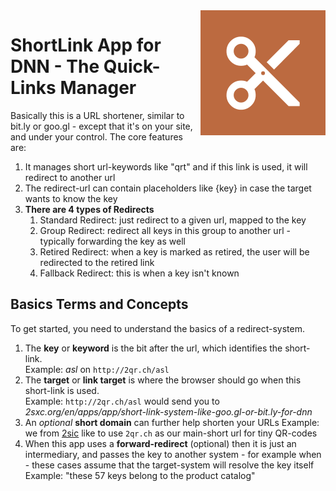 <img align="right" src="app-icon.png" width="200px">

# ShortLink App for DNN - The Quick-Links Manager
Basically this is a URL shortener, similar to bit.ly or goo.gl - except that it's on your site, and under your control. The core features are:
    
1. It manages short url-keywords like "qrt" and if this link is used, it will redirect to another url
1. The redirect-url can contain placeholders like {key} in case the target wants to know the key
1. **There are 4 types of Redirects**
    1. Standard Redirect: just redirect to a given url, mapped to the key
    1. Group Redirect: redirect all keys in this group to another url - typically forwarding the key as well
    1. Retired Redirect: when a key is marked as retired, the user will be redirected to the retired link
    1. Fallback Redirect: this is when a key isn't known

## Basics Terms and Concepts

To get started, you need to understand the basics of a redirect-system.

1.  The **key** or **keyword** is the bit after the url, which identifies the short-link.  
    Example: _asl_ on `http://2qr.ch/asl`
2.  The **target** or **link target** is where the browser should go when this short-link is used.  
    Example: `http://2qr.ch/asl` would send you to _2sxc.org/en/apps/app/short-link-system-like-goo.gl-or-bit.ly-for-dnn_
3.  An _optional_ **short domain** can further help shorten your URLs 
Example: we from [2sic](https://www.2sic.com/) like to use `2qr.ch` as our main-short url for tiny QR-codes
4.  When this app uses a **forward-redirect** (optional) then it is just an intermediary, and passes the key to another system - for example when  - these cases assume that the target-system will resolve the key itself  
Example: "these 57 keys belong to the product catalog"
